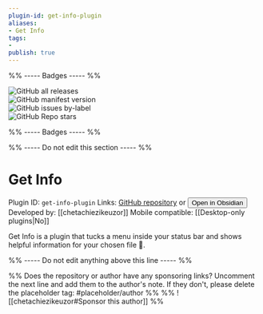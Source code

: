 ```yaml
---
plugin-id: get-info-plugin
aliases:
- Get Info
tags: 
- 
publish: true
---
```


%% ----- Badges ----- %%

![GitHub all releases](https://img.shields.io/github/downloads/chetachiezikeuzor/Get-Info-Plugin/total?color=573E7A&logo=github&style=for-the-badge)   
![GitHub manifest version](https://img.shields.io/github/manifest-json/v/chetachiezikeuzor/Get-Info-Plugin?color=573E7A&logo=github&style=for-the-badge)   
![GitHub issues by-label](https://img.shields.io/github/issues/chetachiezikeuzor/Get-Info-Plugin/help%20wanted?color=573E7A&logo=github&style=for-the-badge)   
![GitHub Repo stars](https://img.shields.io/github/stars/chetachiezikeuzor/Get-Info-Plugin?color=573E7A&logo=github&style=for-the-badge)

%% ----- Badges ----- %%

%% ----- Do not edit this section ----- %%

# Get Info

Plugin ID: `get-info-plugin`
Links: [GitHub repository](https://github.com/chetachiezikeuzor/Get-Info-Plugin) or [<button id=HH>Open in Obsidian</button>](obsidian://goto-plugin?id=get-info-plugin)
Developed by: [[chetachiezikeuzor]]
Mobile compatible: [[Desktop-only plugins|No]]

Get Info is a plugin that tucks a menu inside your status bar and shows helpful information for your chosen file 📄.

%% ----- Do not edit anything above this line ----- %% 

%% Does the repository or author have any sponsoring links? Uncomment the next line and add them to the author's note. If they don't, please delete the placeholder tag: #placeholder/author %%
%% ![[chetachiezikeuzor#Sponsor this author]] %%
